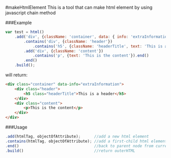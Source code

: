 #makeHtmlElement
This is a tool that can make html element by using javascript chain method

###Example
```js
var test = html()
    .add('div', {className: 'container', data: { info: 'extraInformation' }})
        .contains('div', {className: 'header'})
            .contains('h5', {className: 'headerTitle', text: 'This is a header'}).end()
        .add('div', {className: 'content'})
            .contains('p', {text: 'This is the content'}).end()
        .end()
    .build();
```
will return:
```html
<div class="container" data-info="extraInformation">
    <div class="header">
        <h5 class="headerTitle">This is a header</h5>
    </div>
    <div class="content">
        <p>This is the content</p>
    </div>
</div>
```
###Usage
```js
.add(htmlTag, objectOfAttribute);      //add a new html element
.contains(htmlTag, objectOfAttribute); //add a first-child html element
.end()                                 //back to parent node from current node
.build()                               //return outerHTML
```

